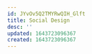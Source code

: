 ```yaml
---
id: JYvOv5Q2TMYRwQIH_Glft
title: Social Design
desc: ''
updated: 1643723096367
created: 1643723096367
---
```


